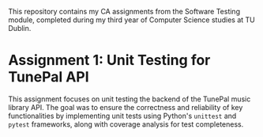 This repository contains my CA assignments from the Software Testing module, completed during my third year of Computer Science studies at TU Dublin. 

# Assignment 1: Unit Testing for TunePal API

This assignment focuses on unit testing the backend of the TunePal music library API. The goal was to ensure the correctness and reliability of key functionalities by implementing unit tests using Python's `unittest` and `pytest` frameworks, along with coverage analysis for test completeness.  

